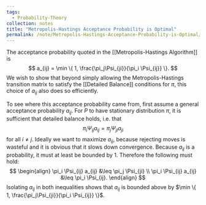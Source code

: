 ```yaml
---
tags:
  - Probability-Theory
collection: notes
title: "Metropolis-Hastings Acceptance Probability is Optimal"
permalink: /note/Metropolis-Hastings-Acceptance-Probability-is-Optimal/
---
```

The acceptance probability quoted in the [[Metropolis-Hastings Algorithm]] is 
$$
a_{ij} = \min \{ 1, \frac{\pi_j\Psi_{ji}}{\pi_i \Psi_{ij}} \}.
$$
We wish to show that beyond simply allowing the Metropolis-Hastings transition matrix to satisfy the [[Detailed Balance]] conditions for $\pi$, this choice of $a_{ij}$ also does so efficiently.

To see where this acceptance probability came from, first assume a general acceptance probability $a_{ij}$. For $P$ to have stationary distribution $\pi$, it is sufficient that detailed balance holds, i.e. that 
$$
\pi_i \Psi_{ij} a_{ij} = \pi_j \Psi_{ji} a_{ji}
$$
for all $i \neq j$. 
Ideally we want to maximize $a_{ij}$, because rejecting moves is wasteful and it is obvious that it slows down convergence. 
Because $a_{ij}$ is a probability, it must at least be bounded by $1$. Therefore the following must hold:
$$
\begin{align}
\pi_i \Psi_{ij} a_{ij} &\leq \pi_j \Psi_{ji}  \\
\pi_i \Psi_{ij} a_{ij} &\leq \pi_i \Psi_{ij}.
\end{align}
$$
Isolating $a_{ij}$ in both inequalities shows that $a_{ij}$ is bounded above by $\min \{ 1, \frac{\pi_j\Psi_{ji}}{\pi_i \Psi_{ij}} \}$. 